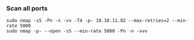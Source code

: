 ### Scan all ports
```
sudo nmap -sS -Pn -n -vv -T4 -p- 10.10.11.82 --max-retries=2 --min-rate 5000
sudo nmap -p- --open -sS --min-rate 5000 -Pn -n -vvv
```


